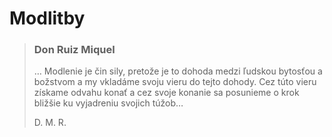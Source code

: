 Modlitby
========


> ### Don Ruiz Miquel
> 
> … Modlenie je čin sily, pretože je to dohoda medzi ľudskou bytosťou a božstvom a
> my vkladáme svoju vieru do tejto dohody. Cez túto vieru získame odvahu konať a
> cez svoje konanie sa posunieme o krok bližšie ku vyjadreniu svojich túžob…
> 
> D. M. R.
> 
> 

